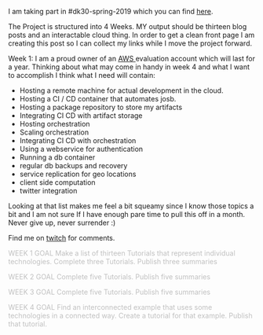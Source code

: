 I am taking part in #dk30-spring-2019 which you can find [here](https://dk30.day9.tv/?t=1554317248024).

The Project is structured into 4 Weeks. MY output should be thirteen blog posts and an interactable cloud thing.
In order to get a clean front page I am creating this post so I can collect my links while I move the project forward.

Week 1:
I am a proud owner of an [AWS ](https://aws.amazon.com)evaluation account which will last for a year.
Thinking about what may come in handy in week 4 and what I want to accomplish I think what I need will contain:
<ul>
	<li>Hosting a remote machine for actual development in the cloud.</li>
	<li>Hosting a CI / CD container that automates josb.</li>
	<li>Hosting a package repository to store my artifacts</li>
	<li>Integrating CI CD with artifact storage</li>
	<li>Hosting orchestration</li>
	<li>Scaling orchestration</li>
	<li>Integrating CI CD with orchestration</li>
	<li>Using a webservice for authentication</li>
	<li>Running a db container</li>
	<li>regular db backups and recovery</li>
	<li>service replication for geo locations</li>
	<li>client side computation</li>
	<li>twitter integration</li>
</ul>
Looking at that list makes me feel a bit squeamy since I know those topics a bit and I am not sure If I have enough pare time to pull this off in a month.
Never give up, never surrender :)

Find me on [twitch](https://www.twitch.tv/aypahyo) for comments.

<span style="color: #c0c0c0;">WEEK 1 GOAL</span>
<span style="color: #c0c0c0;"> Make a list of thirteen Tutorials that represent individual technologies. Complete three Tutorials. Publish three summaries</span>

<span style="color: #c0c0c0;">WEEK 2 GOAL</span>
<span style="color: #c0c0c0;"> Complete five Tutorials. Publish five summaries</span>

<span style="color: #c0c0c0;">WEEK 3 GOAL</span>
<span style="color: #c0c0c0;"> Complete five Tutorials. Publish five summaries</span>

<span style="color: #c0c0c0;">WEEK 4 GOAL</span>
<span style="color: #c0c0c0;"> Find an interconnected example that uses some technologies in a connected way. Create a tutorial for that example. Publish that tutorial.</span>